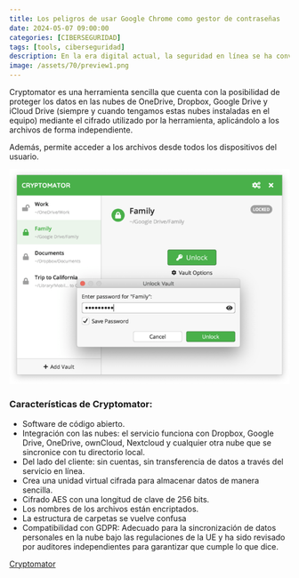 ```yaml
---
title: Los peligros de usar Google Chrome como gestor de contraseñas
date: 2024-05-07 09:00:00 
categories: [CIBERSEGURIDAD]
tags: [tools, ciberseguridad]
description: En la era digital actual, la seguridad en línea se ha convertido en una prioridad para muchos usuarios. Una de las prácticas más comunes es el uso de gestores de contraseñas para mantener nuestras cuentas seguras y accesibles.
image: /assets/70/preview1.png
---
```



Cryptomator es una herramienta sencilla que cuenta con la posibilidad de proteger los datos en las nubes de OneDrive, Dropbox, Google Drive y iCloud Drive (siempre y cuando tengamos estas nubes instaladas en el equipo) mediante el cifrado utilizado por la herramienta, aplicándolo a los archivos de forma independiente.

Además, permite acceder a los archivos desde todos los dispositivos del usuario.

![Imagen 01](/assets/70/070.png)

### Características de Cryptomator:

- Software de código abierto.
- Integración con las nubes: el servicio funciona con Dropbox, Google Drive, OneDrive, ownCloud, Nextcloud y cualquier otra nube que se sincronice con tu directorio local.
- Del lado del cliente: sin cuentas, sin transferencia de datos a través del servicio en línea.
- Crea una unidad virtual cifrada para almacenar datos de manera sencilla.
- Cifrado AES con una longitud de clave de 256 bits.
- Los nombres de los archivos están encriptados.
- La estructura de carpetas se vuelve confusa
- Compatibilidad con GDPR: Adecuado para la sincronización de datos personales en la nube bajo las regulaciones de la UE y ha sido revisado por auditores independientes para garantizar que cumple lo que dice.

[Cryptomator](https://cryptomator.org/)

